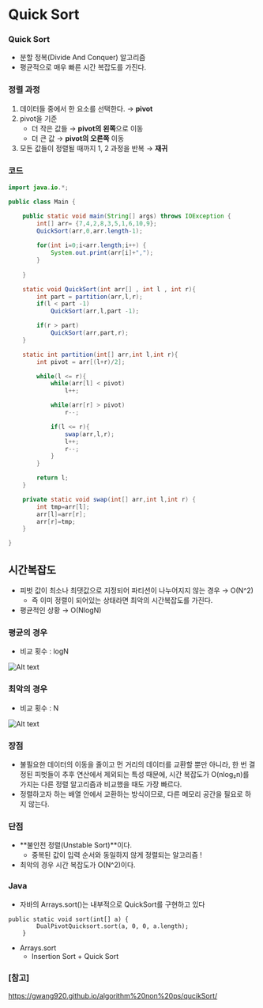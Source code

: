 # Quick Sort

### **Quick Sort**

- 분할 정복(Divide And Conquer) 알고리즘
- 평균적으로 매우 빠른 시간 복잡도를 가진다.

### 정렬 과정

1. 데이터들 중에서 한 요소를 선택한다. → **pivot**
2. pivot을 기준
    - 더 작은 값들 → **pivot의 왼쪽**으로 이동
    - 더 큰 값 → **pivot의 오른쪽** 이동
3. 모든 값들이 정렬될 때까지 1, 2 과정을 반복 → **재귀**

### 코드

```java
import java.io.*;

public class Main {

    public static void main(String[] args) throws IOException {
        int[] arr= {7,4,2,8,3,5,1,6,10,9};
        QuickSort(arr,0,arr.length-1);
        
        for(int i=0;i<arr.length;i++) {
            System.out.print(arr[i]+",");
        }
        
    }

    static void QuickSort(int arr[] , int l , int r){
        int part = partition(arr,l,r);
        if(l < part -1)
            QuickSort(arr,l,part -1);

        if(r > part)
            QuickSort(arr,part,r);
    }

    static int partition(int[] arr,int l,int r){
        int pivot = arr[(l+r)/2];

        while(l <= r){
            while(arr[l] < pivot)
                l++;

            while(arr[r] > pivot)
                r--;

            if(l <= r){
                swap(arr,l,r);
                l++;
                r--;
            }
        }

        return l;
    }

    private static void swap(int[] arr,int l,int r) {
        int tmp=arr[l];
        arr[l]=arr[r];
        arr[r]=tmp;
    }

}
```

## 시간복잡도

- 피벗 값이 최소나 최댓값으로 지정되어 파티션이 나누어지지 않는 경우 → O(N^2)
    - 즉 이미 정렬이 되어있는 상태라면 최악의 시간복잡도를 가진다.
- 평균적인 상황 → O(NlogN)

### 평균의 경우

- 비교 횟수 : logN

![Alt text](https://user-images.githubusercontent.com/84346055/261543866-a9cd39d5-821a-4aab-8324-1e9393f778f1.png)

### 최악의 경우

- 비교 횟수 : N

![Alt text](https://user-images.githubusercontent.com/84346055/261543887-820efa57-2d13-4a66-8c6a-c55ffab5f1d6.png)

### 장점

- 불필요한 데이터의 이동을 줄이고 먼 거리의 데이터를 교환할 뿐만 아니라, 한 번 결정된 피벗들이 추후 연산에서 제외되는 특성 때문에, 시간 복잡도가 O(nlog₂n)를 가지는 다른 정렬 알고리즘과 비교했을 때도 가장 빠르다.
- 정렬하고자 하는 배열 안에서 교환하는 방식이므로, 다른 메모리 공간을 필요로 하지 않는다.

### 단점

- **불안전 정렬(Unstable Sort)**이다.
    - 중복된 값이 입력 순서와 동일하지 않게 정렬되는 알고리즘 !
- 최악의 경우 시간 복잡도가 O(N^2)이다.

### Java

- 자바의 Arrays.sort()는 내부적으로 QuickSort를 구현하고 있다

```
public static void sort(int[] a) {
        DualPivotQuicksort.sort(a, 0, 0, a.length);
    }
```

- Arrays.sort
    - Insertion Sort + Quick Sort

### [참고]
https://gwang920.github.io/algorithm%20non%20ps/qucikSort/
